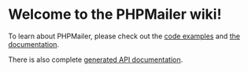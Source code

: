 # Welcome to the PHPMailer wiki!

To learn about PHPMailer, please check out the [code examples](https://github.com/PHPMailer/PHPMailer/tree/master/examples) and [the documentation](https://github.com/PHPMailer/PHPMailer/tree/master/docs).

There is also complete [generated API documentation](http://phpmailer.github.io/PHPMailer/).
